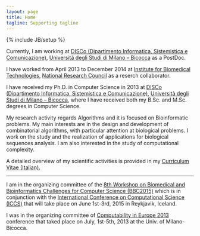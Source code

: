 ```yaml
---
layout: page
title: Home
tagline: Supporting tagline
---
```

{% include JB/setup %}

Currently, I am working at [DISCo (Dipartimento Informatica, Sistemistica e Comunicazione)](http://www.disco.unimib.it/), [Università degli Studi di Milano – Bicocca](http://www.unimib.it/) as a PostDoc.

I have worked from April 2013 to December 2014 at [Institute for Biomedical Technologies](http://www.itb.cnr.it/), [National Research Council](http://www.cnr.it/) as a reserch collaborator.

I have received my Ph.D. in Computer Science in 2013 at [DISCo (Dipartimento Informatica, Sistemistica e Comunicazione)](http://www.disco.unimib.it/), [Università degli Studi di Milano – Bicocca](http://www.unimib.it/), where I have received both my B.Sc. and M.Sc. degrees in Computer Science.

My research activity regards Algorithms and it is focused on Bioinformatic problems. My main interests are in the design and development of combinatorial algorithms, with particular attention at biological problems. I work on the study and the realization of applications for biological sequences analysis. I am also interested in the study of computational complexity.

A detailed overview of my scientific activities is provided in my [Curriculum Vitae (Italian).](./data/Stefano_Beretta_CV.pdf)

---

I am in the organizing committee of the [8th Workshop on Biomedical and Bioinformatics Challenges for Computer Science (BBC2015)](https://bbc2015.wordpress.com/) which is in conjunction with the [International Conference on Computational Science (ICCS)](http://www.iccs-meeting.org/iccs2015/) that will take place on June 1st-3rd, 2015 in Reykjavik, Iceland.

I was in the organizing committee of [Computability in Europe 2013](http://cie2013.disco.unimib.it/) conference that taked place on July, 1st-5th, 2013 at the Univ. of Milano-Bicocca.
